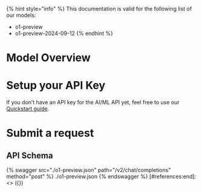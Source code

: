 [#references:start]: <> ({ "template": "openapi" })
{% hint style="info" %}
This documentation is valid for the following list of our models:
* o1-preview
* o1-preview-2024-09-12
{% endhint %}

# Model Overview


# Setup your API Key
If you don’t have an API key for the AI/ML API yet, feel free to use our [Quickstart guide](https://docs.aimlapi.com/quickstart/setting-up).

# Submit a request
## API Schema
{% swagger src="./o1-preview.json" path="/v2/chat/completions" method="post" %}
./o1-preview.json
{% endswagger %}
[#references:end]: <> ({})